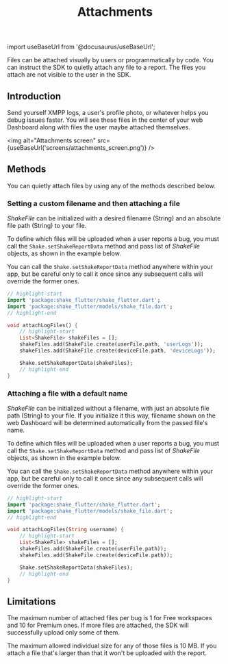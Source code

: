 ﻿---
id: attachments
title: Attachments
---
import useBaseUrl from '@docusaurus/useBaseUrl';

Files can be attached visually by users or programmatically by code.
You can instruct the SDK to quietly attach any file to a report.
The files you attach are not visible to the user in the SDK.

## Introduction

Send yourself XMPP logs, a user's profile photo, or whatever helps you debug issues faster.
You will see these files in the center of your web Dashboard along with files the user maybe attached themselves.

<img
  alt="Attachments screen"
  src={useBaseUrl('screens/attachments_screen.png')}
/>

## Methods

You can quietly attach files by using any of the methods described below.

### Setting a custom filename and then attaching a file

*ShakeFile* can be initialized with a desired filename (String) and an absolute file path (String) to your file.

To define which files will be uploaded when a user reports a bug, you must call the `Shake.setShakeReportData` method and pass list of *ShakeFile* objects, as shown in the example below.

You can call the `Shake.setShakeReportData` method anywhere within your app, but be careful only to call it once since any subsequent calls will override the former ones.


```dart title="main.dart"
// highlight-start
import 'package:shake_flutter/shake_flutter.dart';
import 'package:shake_flutter/models/shake_file.dart';
// highlight-end

void attachLogFiles() {
    // highlight-start
    List<ShakeFile> shakeFiles = [];
    shakeFiles.add(ShakeFile.create(userFile.path, 'userLogs'));
    shakeFiles.add(ShakeFile.create(deviceFile.path, 'deviceLogs'));

    Shake.setShakeReportData(shakeFiles);
    // highlight-end
}
```

### Attaching a file with a default name

*ShakeFile* can be initialized without a filename, with just an absolute file path (String) to your file.
If you initialize it this way, filename shown on the web Dashboard will be determined automatically from the passed file's name.

To define which files will be uploaded when a user reports a bug, you must call the `Shake.setShakeReportData` method and pass list of *ShakeFile* objects, as shown in the example below.

You can call the `Shake.setShakeReportData` method anywhere within your app, but be careful only to call it once since any subsequent calls will override the former ones.

```dart title="main.dart"
// highlight-start
import 'package:shake_flutter/shake_flutter.dart';
import 'package:shake_flutter/models/shake_file.dart';
// highlight-end

void attachLogFiles(String username) {
    // highlight-start
    List<ShakeFile> shakeFiles = [];
    shakeFiles.add(ShakeFile.create(userFile.path));
    shakeFiles.add(ShakeFile.create(deviceFile.path));

    Shake.setShakeReportData(shakeFiles);
    // highlight-end
}
```

## Limitations

The maximum number of attached files per bug is 1 for Free workspaces and 10 for Premium ones.
If more files are attached, the SDK will successfully upload only some of them.

The maximum allowed individual size for any of those files is 10 MB.
If you attach a file that's larger than that it won't be uploaded with the report.
